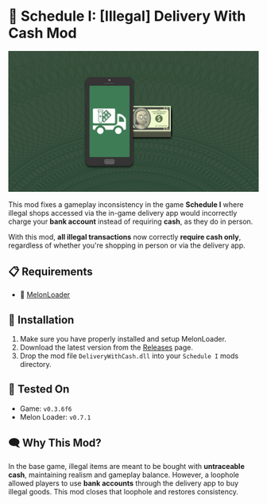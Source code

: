 # 💸 Schedule I: [Illegal] Delivery With Cash Mod
![Delivery With Cash image](./assets/DeliveryWithCash.jpg)

This mod fixes a gameplay inconsistency in the game **Schedule I** where illegal shops accessed via the in-game delivery app would incorrectly charge your **bank account** instead of requiring **cash**, as they do in person.

With this mod, **all illegal transactions** now correctly **require cash only**, regardless of whether you're shopping in person or via the delivery app.


## 📋 Requirements

- 🍉 [MelonLoader](https://github.com/LavaGang/MelonLoader)

## 🔧 Installation

1. Make sure you have properly installed and setup MelonLoader.
2. Download the latest version from the [Releases](https://github.com/unpatch/DeliveryWithCash/releases) page.
3. Drop the mod file `DeliveryWithCash.dll` into your `Schedule I` mods directory.

## 🧪 Tested On

- Game: `v0.3.6f6`
- Melon Loader: `v0.7.1`


## 🗨️ Why This Mod?

In the base game, illegal items are meant to be bought with **untraceable cash**, maintaining realism and gameplay balance. However, a loophole allowed players to use **bank accounts** through the delivery app to buy illegal goods. This mod closes that loophole and restores consistency.
